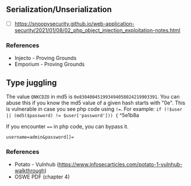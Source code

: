 ## Serialization/Unserialization
- [ ] https://snoopysecurity.github.io/web-application-security/2021/01/08/02_php_object_injection_exploitation-notes.html
### References
- Injecto - Proving Grounds
- Emporium - Proving Grounds

## Type juggling
The value `QNKCDZO` in md5 is `0e830400451993494058024219903391`. You can abuse this if you know the md5 value of a given hash starts with "0e". This is vulnerable in case you see php code using `!=`. For example: `if (!$user || (md5($password) != $user['password'])) {` ^5e1b8a

If you encounter `==` in php code, you can bypass it.
```
username=admin&password[]=
```
### References
- Potato - Vulnhub (https://www.infosecarticles.com/potato-1-vulnhub-walkthrough)
- OSWE PDF (chapter 4)